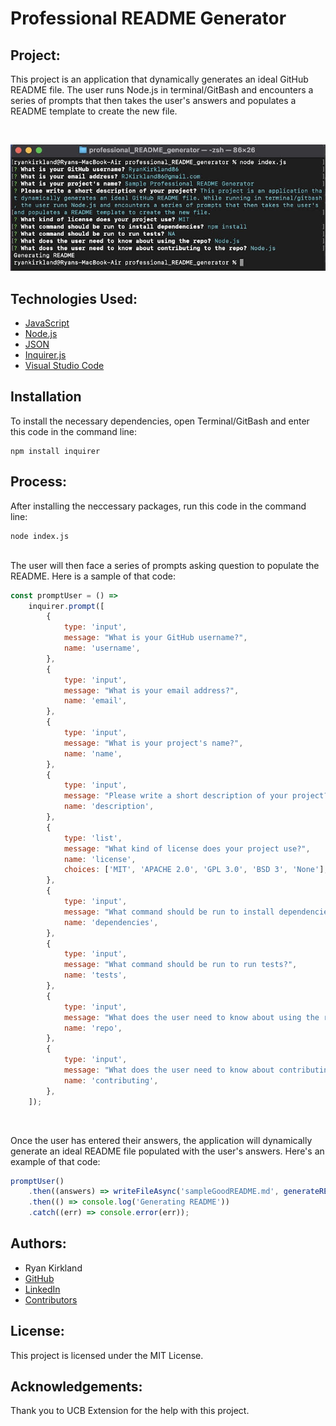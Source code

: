 # Professional README Generator

## Project:

This project is an application that dynamically generates an ideal GitHub README file. The user runs Node.js in terminal/GitBash and encounters a series of prompts that then takes the user's answers and populates a README template to create the new file.

<br>

![Image](https://github.com/RyanKirkland86/professional_README_generator/blob/main/Assets/Terminal%20Screenshot.jpg)

## Technologies Used:
- [JavaScript](https://www.javascript.com/)
- [Node.js](https://nodejs.org/en/)
- [JSON](https://www.json.org/json-en.html)
- [Inquirer.js](https://www.npmjs.com/package/inquirer)
- [Visual Studio Code](https://code.visualstudio.com/)

## Installation

To install the necessary dependencies, open Terminal/GitBash and enter this code in the command line:

```
npm install inquirer
```

## Process:

After installing the neccessary packages, run this code in the command line:

```
node index.js
```
<br>
The user will then face a series of prompts asking question to populate the README. Here is a sample of that code:

```javascript
const promptUser = () => 
    inquirer.prompt([
        {
            type: 'input',
            message: "What is your GitHub username?",
            name: 'username',
        },
        {
            type: 'input',
            message: "What is your email address?",
            name: 'email',
        },
        {
            type: 'input',
            message: "What is your project's name?",
            name: 'name',
        },
        {
            type: 'input',
            message: "Please write a short description of your project?",
            name: 'description',
        },
        {
            type: 'list',
            message: "What kind of license does your project use?",
            name: 'license',
            choices: ['MIT', 'APACHE 2.0', 'GPL 3.0', 'BSD 3', 'None'],
        },
        {
            type: 'input',
            message: "What command should be run to install dependencies?",
            name: 'dependencies',
        },
        {
            type: 'input',
            message: "What command should be run to run tests?",
            name: 'tests',
        },
        {
            type: 'input',
            message: "What does the user need to know about using the repo?",
            name: 'repo',
        },
        {
            type: 'input',
            message: "What does the user need to know about contributing to the repo?",
            name: 'contributing',
        },
    ]);
```

<br>

Once the user has entered their answers, the application will dynamically generate an ideal README file populated with the user's answers. Here's an example of that code:

```javascript
promptUser()
    .then((answers) => writeFileAsync('sampleGoodREADME.md', generateREADME(answers)))
    .then(() => console.log('Generating README'))
    .catch((err) => console.error(err));
```

## Authors:
- Ryan Kirkland
- [GitHub](https://github.com/RyanKirkland86)
- [LinkedIn](https://www.linkedin.com/in/ryan-kirkland-619942200/)
- [Contributors](https://bootcamp.berkeley.edu/coding/)

## License:
This project is licensed under the MIT License.

## Acknowledgements:
Thank you to UCB Extension for the help with this project.